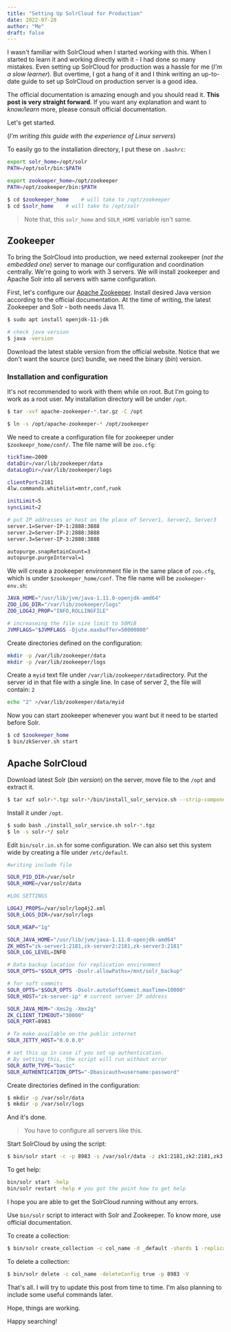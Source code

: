 ```yaml
---
title: "Setting Up SolrCloud for Production"
date: 2022-07-28
author: "Me"
draft: false
---
```


I wasn't familiar with SolrCloud when I started working with this. When I started to learn it and working directly with it - I had done so many mistakes. Even setting up SolrCloud for production was a hassle for me (*I'm a slow learner*). But overtime, I got a hang of it and I think writing an up-to-date guide to set up SolrCloud on production server is a good idea.

The official documentation is amazing enough and you should read it. **This post is very straight forward**. If you want any explanation and want to *know/learn* more, please consult official documentation.

Let's get started.

(*I'm writing this guide with the experience of Linux servers*)

To easily go to the installation directory, I put these on `.bashrc`:

```bash
export solr_home=/opt/solr
PATH=/opt/solr/bin:$PATH

export zookeeper_home=/opt/zookeeper
PATH=/opt/zookeeper/bin:$PATH

$ cd $zookeeper_home    # will take to /opt/zookeeper
$ cd $solr_home    # will take to /opt/solr
```

> Note that, this `solr_home` and `SOLR_HOME` variable isn't same.

## Zookeeper

To bring the SolrCloud into production, we need external zookeeper (*not the embedded one*) server to manage our configuration and coordination centrally. We're going to work with 3 servers. We will install zookeeper and Apache Solr into all servers with same configuration.

First, let's configure our [Apache Zookeeper](https://zookeeper.apache.org/). Install desired Java version according to the official documentation. At the time of writing, the latest Zookeeper and Solr - both needs Java 11.

```bash
$ sudo apt install openjdk-11-jdk

# check java version
$ java -version
```

Download the latest stable version from the official website. Notice that we don't want the source (*src*) bundle, we need the binary (*bin*) version.

### Installation and configuration

It's not recommended to work with them while on root. But I'm going to work as a root user. My installation directory will be under `/opt`.

```bash
$ tar -xvf apache-zookeeper-*.tar.gz -C /opt

$ ln -s /opt/apache-zookeeper-* /opt/zookeeper
```

We need to create a configuration file for zookeeper under `$zookeepr_home/conf/`. The file name will be `zoo.cfg`:

```bash
tickTime=2000
dataDir=/var/lib/zookeeper/data
dataLogDir=/var/lib/zookeeper/logs

clientPort=2181
4lw.commands.whitelist=mntr,conf,ruok

initLimit=5
syncLimit=2

# put IP addresses or host on the place of Server1, Server2, Server3
server.1=Server-IP-1:2888:3888
server.2=Server-IP-2:2888:3888
server.3=Server-IP-3:2888:3888

autopurge.snapRetainCount=3
autopurge.purgeInterval=1
```

We will create a zookeeper environment file in the same place of `zoo.cfg`, which is under `$zookeeper_home/conf`. The file name will be `zookeeper-env.sh`:

```bash
JAVA_HOME="/usr/lib/jvm/java-1.11.0-openjdk-amd64"
ZOO_LOG_DIR="/var/lib/zookeeper/logs"
ZOO_LOG4J_PROP="INFO,ROLLINGFILE"

# increaseing the file size limit to 50MiB
JVMFLAGS="$JVMFLAGS -Djute.maxbuffer=50000000"
```

Create directories defined on the configuration:

```bash
mkdir -p /var/lib/zookeeper/data
mkdir -p /var/lib/zookeeper/logs
```

Create a `myid` text file under `/var/lib/zookeeper/data`directory. Put the server id in that file with a single line. In case of server 2, the file will contain: `2`

```bash
echo "2" >/var/lib/zookeeper/data/myid
```

Now you can start zookeeper whenever you want but it need to be started before Solr.

```bash
$ cd $zookeeper_home
$ bin/zkServer.sh start
```

## Apache SolrCloud

Download latest Solr (*bin version*) on the server, move file to the `/opt` and extract it.

```bash
$ tar xzf solr-*.tgz solr-*/bin/install_solr_service.sh --strip-components=2
```

Install it under `/opt`.

```bash
$ sudo bash ./install_solr_service.sh solr-*.tgz
$ ln -s solr-*/ solr
```

Edit `bin/solr.in.sh` for some configuration. We can also set this system wide by creating a file under `/etc/default`.

```bash
#writing include file

SOLR_PID_DIR=/var/solr
SOLR_HOME=/var/solr/data

#LOG SETTINGS

LOG4J_PROPS=/var/solr/log4j2.xml
SOLR_LOGS_DIR=/var/solr/logs

SOLR_HEAP="1g"

SOLR_JAVA_HOME="/usr/lib/jvm/java-1.11.0-openjdk-amd64"
ZK_HOST="zk-server1:2181,zk-server2:2181,zk-server3:2181"
SOLR_LOG_LEVEL=INFO

# Data backup location for replication environment
SOLR_OPTS="$SOLR_OPTS -Dsolr.allowPaths=/mnt/solr_backup"

# for soft commits
SOLR_OPTS="$SOLR_OPTS -Dsolr.autoSoftCommit.maxTime=10000"
SOLR_HOST="zk-server-ip" # current server IP address

SOLR_JAVA_MEM="-Xms2g -Xmx2g"
ZK_CLIENT_TIMEOUT="30000"
SOLR_PORT=8983

# To make available on the public internet
SOLR_JETTY_HOST="0.0.0.0"

# set this up in case if you set up authentication. 
# By setting this, the script will run without error
SOLR_AUTH_TYPE="basic"
SOLR_AUTHENTICATION_OPTS="-Dbasicauth=username:password"
```

Create directories defined in the configuration:

```bash
$ mkdir -p /var/solr/data
$ mkdir -p /var/solr/logs
```

And it's done.

> You have to configure all servers like this.

Start SolrCloud by using the script:

```bash
$ bin/solr start -c -p 8983 -s /var/solr/data -z zk1:2181,zk2:2181,zk3:2181 -force
```

To get help:

```bash
bin/solr start -help
bin/solr restart -help # you got the point how to get help
```

I hope you are able to get the SolrCloud running without any errors.

Use `bin/solr` script to interact with Solr and Zookeeper. To know more, use official documentation.

To create a collection:

```bash
$ bin/solr create_collection -c col_name -d _default -shards 1 -replicationFactor 3 -p 8983 -V -force
```

To delete a collection:

```bash
$ bin/solr delete -c col_name -deleteConfig true -p 8983 -V
```

That's all. I will try to update this post from time to time. I'm also planning to include some useful commands later.

Hope, things are working.

Happy searching!
